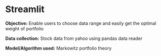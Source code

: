 # Streamlit


<b>Objective:</b> Enable users to choose data range and easily get the optimal weight of portfolio

<b>Data collection:</b> Stock data from yahoo using pandas data reader

<b>Model/Algorithm used:</b> Markowitz portfolio theory
